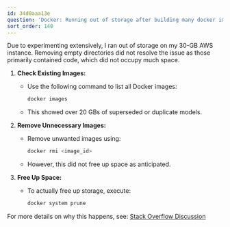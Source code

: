 ```yaml
---
id: 34d0aaa13e
question: 'Docker: Running out of storage after building many docker images'
sort_order: 140
---
```



Due to experimenting extensively, I ran out of storage on my 30-GB AWS instance. Removing empty directories did not resolve the issue as those primarily contained code, which did not occupy much space.


1. **Check Existing Images:**
   - Use the following command to list all Docker images:
     
     ```bash
     docker images
     ```
   
   - This showed over 20 GBs of superseded or duplicate models.

2. **Remove Unnecessary Images:**
   - Remove unwanted images using:
     
     ```bash
     docker rmi <image_id>
     ```
   
   - However, this did not free up space as anticipated.

3. **Free Up Space:**
   - To actually free up storage, execute:
     
     ```bash
     docker system prune
     ```


For more details on why this happens, see: [Stack Overflow Discussion](https://stackoverflow.com/questions/36799718/why-removing-docker-containers-and-images-does-not-free-up-storage-space-on-wind)